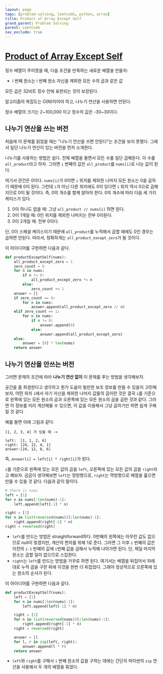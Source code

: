 ```yaml
---
layout: page
tags: [problem-solving, leetcode, python, array]
title: Product of Array Except Self
grand_parent: Problem Solving
parent: LeetCode
nav_exclude: true
---
```


# [Product of Array Except Self](https://leetcode.com/problems/product-of-array-except-self/)

 정수 배열이 주어졌을 때, 다음 조건을 만족하는 새로운 배열을 만들자:
 - i 번째 원소는 i 번째 원소 자신을 제외한 모든 수의 곱과 같은 값

 모든 곱은 32비트 정수 안에 표현되는 것이 보장된다.

 알고리즘의 복잡도는 O(N)이어야 하고, 나누기 연산을 사용하면 안된다.

 정수 배열의 크기는 2~100,000 이고 정수의 값은 -30~30이다.

## 나누기 연산을 쓰는 버전

 처음에 이 문제를 읽었을 때는 "나누기 연산을 쓰면 안된다"는 조건을
 보지 못했다. 그래서 일단 나누기 연산이 있는 버전을 먼저 소개한다.

 나누기를 사용하는 방법은 쉽다. 전체 배열을 돌면서 모든 수를 일단
 곱해둔다. 이 수를 `all_product`라고 하자. 그러면 `i` 번째의 값은
 `all_product`를 `nums[i]`로 나눈 값이 된다.

 여기서 관건은 0이다. `nums[i]`가 0이면 `i` 위치를 제외한 나머지 모든
 원소는 0을 곱하기 때문에 0이 된다. 그런데 `i`가 아닌 다른 위치에도
 0이 있다면 `i` 위치 역시 0으로 곱해지므로 0이 될 것이다. 즉, 0의
 개수를 함께 알아야 한다. 0의 개수에 따라 다음 세 가지 케이스가 있다.
 1. 0이 하나도 없을 때: 그냥 `all_product // nums[i]` 하면 된다.
 2. 0이 1개일 때: 0인 위치를 제외한 나머지는 전부 0이된다.
 3. 0이 2개일 때: 전부 0이다.

 단, 0이 스페셜 케이스이기 때문에 `all_product`를 누적해서 곱할 때에도
 0인 경우는 곱하면 안된다. 따라서, 정확하게는
 `all_product_except_zero`가 될 것이다.

 이 아이디어를 구현하면 다음과 같다.

```python
def productExceptSelf(nums):
    all_product_except_zero = 1
    zero_count = 0
    for n in nums:
        if n != 0:
            all_product_except_zero *= n
        else:
            zero_count += 1
    answer = []
    if zero_count == 0:
        for n in nums:
            answer.append(all_product_except_zero // n)
    elif zero_count == 1:
        for n in nums:
            if n != 0:
                answer.append(0)
            else:
                answer.append(all_product_except_zero)
    else:
        answer = [0] * len(nums)
    return answer
```


## 나누기 연산을 안쓰는 버전

 그러면 문제의 조건에 따라 **나누기 연산 없이** 이 문제를 푸는 방법을
 생각해보자.

 공간을 좀 희생한다고 생각하고 뭔가 도움이 될만한 보조 정보를 만들 수
 있을지 고민해보자. 어떤 위치 `i`에서 자기 자신을 제외한 나머지 값들의
 곱이란 것은 결국 `i`를 기준으로 왼쪽에 있는 모든 원소의 곱과 오른쪽에
 있는 모든 원소의 곱을 곱한 것과 같다. 그러면 이 정보를 미리 계산해둘
 수 있으면, 이 값을 이용해서 그냥 곱하기만 하면 쉽게 구해질 것 같다.

 예를 들면 아래 그림과 같다.

```
[1, 2, 3, 4] 가 있을 때 ->

left:  [1, 1, 2, 6]
right: [24, 12, 4, 1]
answer:[24, 12, 8, 6]
```

 즉, `answer[i] = left[i] * right[i]`가 된다.

 `i`를 기준으로 왼쪽에 있는 모든 값의 곱을 `left`, 오른쪽에 있는 모든
 값의 곱을 `right`라고 해보자. 곰곰이 생각해보면 `left`는 정방향으로,
 `right`는 역방향으로 배열을 훑으면 만들 수 있을 것 같다. 다음과 같이
 말이다.

```python
# there is nums
left = [1]
for n in nums[:len(nums)-1]:
    left.append(left[-1] * n)

right = [1]
for n in list(reversed(nums))[:len(nums)-1]:
    right.append(right[-1] * n)
right = reversed(right)
```

 - `left`를 만드는 방법은 straightforward하다. 0번째의 왼쪽에는 아무런
   값도 없으므로 null이 맞겠지만, 계산의 편의를 위해 1로 준다. 그러면
   그 이후 `i` 번째의 값은 이전의 `i-1` 번째의 값에 `i`번째 값을
   곱해서 누적해 나아가면 된다. 단, 제일 마지막 원소는 곱할 일이
   없으므로 스킵한다.
 - `right`는 `left`를 만드는 방법을 거꾸로 하면 된다. 여기서는 배열을
   뒤집어서 차례대로 누적 곱을 구한 뒤에 이것을 한번 더
   뒤집었다. 그래야 정상적으로 오른쪽에 있는 원소의 순서가 된다.

 이 아이디어를 구현하면 다음과 같다.

```python
def productExceptSelf(nums):
    left = [1]
    for n in nums[:len(nums)-1]:
        left.append(left[-1] * n)

    right = [1]
    for n in list(reversed(nums))[:len(nums)-1]:
        right.append(right[-1] * n)
    right = reversed(right)

    answer = []
    for l, r in zip(left, right):
        answer.append(l * r)
    return answer
```

 - `left`와 `right`를 구해서 `i` 번째 원소의 값을 구하는 데에는 간단히
   파이썬의 `zip` 연산을 사용해서 두 개의 배열을 묶었다.

